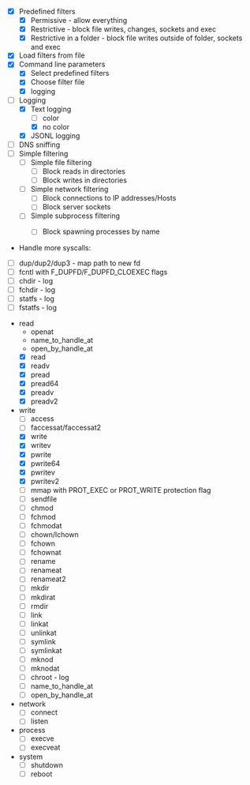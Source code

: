 
- [x] Predefined filters
    - [x] Permissive - allow everything
    - [x] Restrictive - block file writes, changes, sockets and exec
    - [x] Restrictive in a folder - block file writes outside of folder, sockets and exec
- [x] Load filters from file
- [x] Command line parameters
    - [x] Select predefined filters
    - [x] Choose filter file
    - [x] logging
- [ ] Logging
    - [x] Text logging 
        - [ ] color
        - [x] no color
    - [x] JSONL logging
- [ ] DNS sniffing
- [ ] Simple filtering
  - [ ] Simple file filtering
    - [ ] Block reads in directories
    - [ ] Block writes in directories
  - [ ] Simple network filtering
    - [ ] Block connections to IP addresses/Hosts
    - [ ] Block server sockets
  - [ ] Simple subprocess filtering
    - [ ] Block spawning processes by name



 - Handle more syscalls:
  - [ ] dup/dup2/dup3 - map path to new fd
  - [ ] fcntl with F_DUPFD/F_DUPFD_CLOEXEC flags
  - [ ] chdir - log
  - [ ] fchdir - log
  - [ ] statfs - log
  - [ ] fstatfs - log
  - read
    - openat
    - name_to_handle_at
    - open_by_handle_at
    - [x] read
    - [x] readv
    - [x] pread
    - [x] pread64
    - [x] preadv
    - [x] preadv2
  - write
    - [ ] access 
    - [ ] faccessat/faccessat2
    - [x] write
    - [x] writev
    - [x] pwrite
    - [x] pwrite64
    - [x] pwritev
    - [x] pwritev2
    - [ ] mmap with PROT_EXEC or PROT_WRITE protection flag
    - [ ] sendfile
    - [ ] chmod
    - [ ] fchmod
    - [ ] fchmodat
    - [ ] chown/lchown
    - [ ] fchown
    - [ ] fchownat
    - [ ] rename
    - [ ] renameat
    - [ ] renameat2
    - [ ] mkdir
    - [ ] mkdirat
    - [ ] rmdir
    - [ ] link
    - [ ] linkat
    - [ ] unlinkat
    - [ ] symlink
    - [ ] symlinkat
    - [ ] mknod
    - [ ] mknodat
    - [ ] chroot - log
    - [ ] name_to_handle_at
    - [ ] open_by_handle_at
  - network
    - [ ] connect
    - [ ] listen 
  - process
    - [ ] execve
    - [ ] execveat
  - system
    - [ ] shutdown
    - [ ] reboot